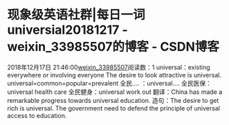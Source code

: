 # 现象级英语社群|每日一词universial20181217 - weixin_33985507的博客 - CSDN博客
2018年12月17日 21:46:00[weixin_33985507](https://me.csdn.net/weixin_33985507)阅读数：1
universal：existing everywhere or involving everyone
The desire to look attractive is universal.
universal=common=popular=prevalent
全民.... ：universal....
全民医保：universal health care
全民健身：universal work out
翻译：China has made a remarkable progress towards universal education.
造句：The desire to get rich is universal.
The government need to defend the principle of universal access to education.
